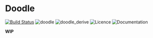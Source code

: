 # Doodle

[![Build Status](https://travis-ci.org/snorrwe/doodle-rs.svg?branch=master)](https://travis-ci.org/snorrwe/doodle-rs)
![[doodle](https://crates.io/crates/doodle)](https://img.shields.io/crates/v/doodle.svg?label=doodle)
![[doodle_derive](https://crates.io/crates/doodle_derive)](https://img.shields.io/crates/v/doodle_derive.svg?label=doodle_derive)
![[Licence](https://github.com/snorrwe/doodle-rs/blob/master/LICENSE)](https://img.shields.io/github/license/snorrwe/doodle-rs.svg)
![[Documentation](https://docs.rs/doodle/)](https://docs.rs/doodle/badge.svg)

**WIP**
